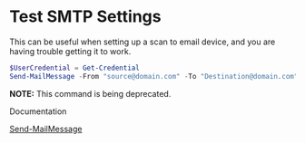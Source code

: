 # Test SMTP Settings

This can be useful when setting up a scan to email device, and you are having trouble getting it to work.

```PowerShell
$UserCredential = Get-Credential
Send-MailMessage -From "source@domain.com" -To "Destination@domain.com" -Subject (Get-Date) -Body "Test Email" -SmtpServer "smtp.office365.com" -Credential $UserCredential -UseSsl -Port 587
```

**NOTE:** This command is being deprecated.

Documentation

[Send-MailMessage](https://docs.microsoft.com/en-us/powershell/module/microsoft.powershell.utility/send-mailmessage)
